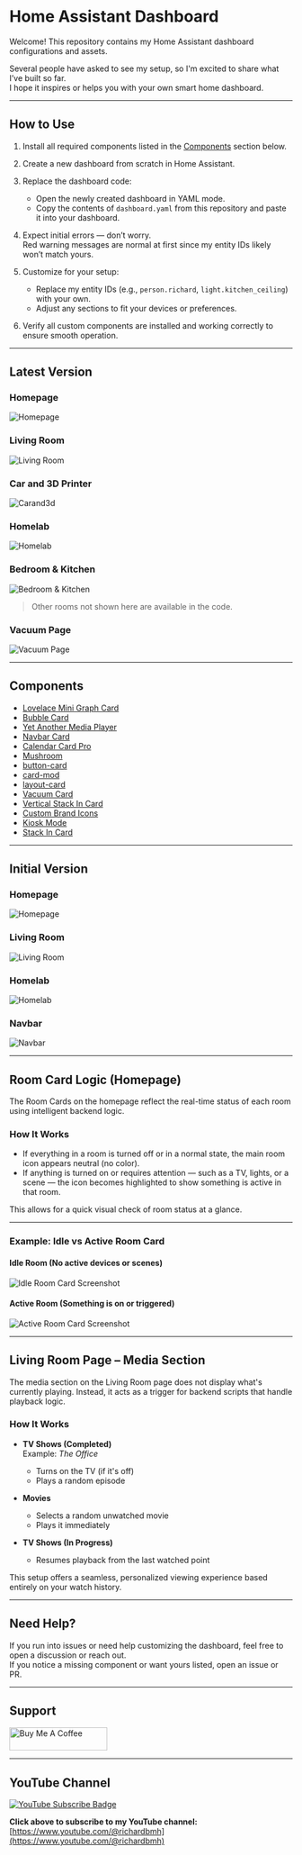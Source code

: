 # Home Assistant Dashboard

Welcome! This repository contains my Home Assistant dashboard configurations and assets.

Several people have asked to see my setup, so I'm excited to share what I’ve built so far.  
I hope it inspires or helps you with your own smart home dashboard.

---

## How to Use

1. Install all required components listed in the [Components](#components) section below.
2. Create a new dashboard from scratch in Home Assistant.
3. Replace the dashboard code:
   - Open the newly created dashboard in YAML mode.
   - Copy the contents of `dashboard.yaml` from this repository and paste it into your dashboard.

4. Expect initial errors — don’t worry.  
   Red warning messages are normal at first since my entity IDs likely won’t match yours.

5. Customize for your setup:
   - Replace my entity IDs (e.g., `person.richard`, `light.kitchen_ceiling`) with your own.
   - Adjust any sections to fit your devices or preferences.

6. Verify all custom components are installed and working correctly to ensure smooth operation.

---

## Latest Version

### Homepage
![Homepage](/assets/v2/Homepage.jpg)

### Living Room
![Living Room](/assets/v2/Livingroom.jpg)

### Car and 3D Printer
![Carand3d](/assets/v3/showcase.jpg)

### Homelab
![Homelab](/assets/v2/office.jpg)

### Bedroom & Kitchen
![Bedroom & Kitchen](/assets/v2/BedroomKitchen.jpg)

> Other rooms not shown here are available in the code.

### Vacuum Page
![Vacuum Page](/assets/v2/Vacuum.jpg)

---

## Components

- [Lovelace Mini Graph Card](https://github.com/kalkih/mini-graph-card)
- [Bubble Card](https://github.com/Clooos/Bubble-Card)
- [Yet Another Media Player](https://github.com/jianyu-li/yet-another-media-player)
- [Navbar Card](https://github.com/joseluis9595/lovelace-navbar-card)
- [Calendar Card Pro](https://github.com/alexpfau/calendar-card-pro)
- [Mushroom](https://github.com/piitaya/lovelace-mushroom)
- [button-card](https://github.com/custom-cards/button-card)
- [card-mod](https://github.com/thomasloven/lovelace-card-mod)
- [layout-card](https://github.com/thomasloven/lovelace-layout-card)
- [Vacuum Card](https://github.com/denysdovhan/vacuum-card)
- [Vertical Stack In Card](https://github.com/ofekashery/vertical-stack-in-card)
- [Custom Brand Icons](https://github.com/elax46/custom-brand-icons)
- [Kiosk Mode](https://github.com/NemesisRE/kiosk-mode)
- [Stack In Card](https://github.com/custom-cards/stack-in-card?tab=readme-ov-file)

---

## Initial Version

### Homepage
![Homepage](/assets/v1/Homepage.jpg)

### Living Room
![Living Room](/assets/v1/Livingroom.jpg)

### Homelab
![Homelab](/assets/v1/Homelab.jpg)

### Navbar
![Navbar](/assets/v1/Navbar.jpg)

---

## Room Card Logic (Homepage)

The Room Cards on the homepage reflect the real-time status of each room using intelligent backend logic.

### How It Works

- If everything in a room is turned off or in a normal state, the main room icon appears neutral (no color).
- If anything is turned on or requires attention — such as a TV, lights, or a scene — the icon becomes highlighted to show something is active in that room.

This allows for a quick visual check of room status at a glance.

---

### Example: Idle vs Active Room Card

#### Idle Room (No active devices or scenes)
![Idle Room Card Screenshot](/assets/v2/Off.png)

#### Active Room (Something is on or triggered)
![Active Room Card Screenshot](/assets/v2/Onn.png)

---

## Living Room Page – Media Section

The media section on the Living Room page does not display what's currently playing. Instead, it acts as a trigger for backend scripts that handle playback logic.

### How It Works

- **TV Shows (Completed)**  
  Example: *The Office*  
  - Turns on the TV (if it's off)
  - Plays a random episode

- **Movies**  
  - Selects a random unwatched movie
  - Plays it immediately

- **TV Shows (In Progress)**  
  - Resumes playback from the last watched point

This setup offers a seamless, personalized viewing experience based entirely on your watch history.

---

## Need Help?

If you run into issues or need help customizing the dashboard, feel free to open a discussion or reach out.  
If you notice a missing component or want yours listed, open an issue or PR.

---

## Support

<a href="https://www.buymeacoffee.com/richardbmh" target="_blank">
  <img src="https://cdn.buymeacoffee.com/buttons/default-orange.png" alt="Buy Me A Coffee" height="41" width="174">
</a>

---

## YouTube Channel

<a href="https://www.youtube.com/@richardbmh" target="_blank">
  <img src="https://img.shields.io/badge/Subscribe-YouTube-red?logo=youtube&style=for-the-badge" alt="YouTube Subscribe Badge">
</a>

**Click above to subscribe to my YouTube channel:**  
[https://www.youtube.com/@richardbmh](https://www.youtube.com/@richardbmh)
